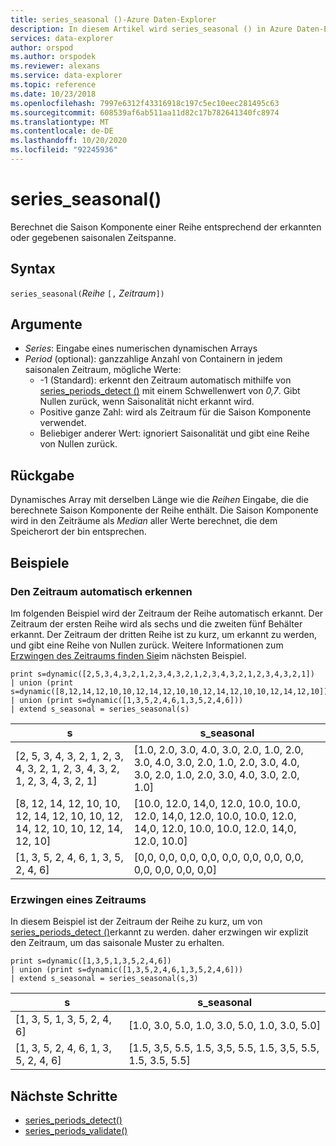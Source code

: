 ```yaml
---
title: series_seasonal ()-Azure Daten-Explorer
description: In diesem Artikel wird series_seasonal () in Azure Daten-Explorer beschrieben.
services: data-explorer
author: orspod
ms.author: orspodek
ms.reviewer: alexans
ms.service: data-explorer
ms.topic: reference
ms.date: 10/23/2018
ms.openlocfilehash: 7997e6312f43316918c197c5ec10eec281495c63
ms.sourcegitcommit: 608539af6ab511aa11d82c17b782641340fc8974
ms.translationtype: MT
ms.contentlocale: de-DE
ms.lasthandoff: 10/20/2020
ms.locfileid: "92245936"
---
```

# <a name="series_seasonal"></a>series_seasonal()

Berechnet die Saison Komponente einer Reihe entsprechend der erkannten oder gegebenen saisonalen Zeitspanne.

## <a name="syntax"></a>Syntax

`series_seasonal(`*Reihe* `[,` *Zeitraum*`])`

## <a name="arguments"></a>Argumente

* *Series*: Eingabe eines numerischen dynamischen Arrays
* *Period* (optional): ganzzahlige Anzahl von Containern in jedem saisonalen Zeitraum, mögliche Werte:
    *  -1 (Standard): erkennt den Zeitraum automatisch mithilfe von [series_periods_detect ()](series-periods-detectfunction.md) mit einem Schwellenwert von *0,7*. Gibt Nullen zurück, wenn Saisonalität nicht erkannt wird.
    * Positive ganze Zahl: wird als Zeitraum für die Saison Komponente verwendet.
    * Beliebiger anderer Wert: ignoriert Saisonalität und gibt eine Reihe von Nullen zurück.

## <a name="returns"></a>Rückgabe

Dynamisches Array mit derselben Länge wie die *Reihen* Eingabe, die die berechnete Saison Komponente der Reihe enthält. Die Saison Komponente wird in den Zeiträume als *Median* aller Werte berechnet, die dem Speicherort der bin entsprechen.

## <a name="examples"></a>Beispiele

### <a name="auto-detect-the-period"></a>Den Zeitraum automatisch erkennen

Im folgenden Beispiel wird der Zeitraum der Reihe automatisch erkannt. Der Zeitraum der ersten Reihe wird als sechs und die zweiten fünf Behälter erkannt. Der Zeitraum der dritten Reihe ist zu kurz, um erkannt zu werden, und gibt eine Reihe von Nullen zurück. Weitere Informationen zum [Erzwingen des Zeitraums finden Sie](#force-a-period)im nächsten Beispiel.

<!-- csl: https://help.kusto.windows.net:443/Samples -->
```kusto
print s=dynamic([2,5,3,4,3,2,1,2,3,4,3,2,1,2,3,4,3,2,1,2,3,4,3,2,1])
| union (print s=dynamic([8,12,14,12,10,10,12,14,12,10,10,12,14,12,10,10,12,14,12,10]))
| union (print s=dynamic([1,3,5,2,4,6,1,3,5,2,4,6]))
| extend s_seasonal = series_seasonal(s)
```

|s|s_seasonal|
|---|---|
|[2, 5, 3, 4, 3, 2, 1, 2, 3, 4, 3, 2, 1, 2, 3, 4, 3, 2, 1, 2, 3, 4, 3, 2, 1]|[1.0, 2.0, 3.0, 4.0, 3.0, 2.0, 1.0, 2.0, 3.0, 4.0, 3.0, 2.0, 1.0, 2.0, 3.0, 4.0, 3.0, 2.0, 1.0, 2.0, 3.0, 4.0, 3.0, 2.0, 1.0]|
|[8, 12, 14, 12, 10, 10, 12, 14, 12, 10, 10, 12, 14, 12, 10, 10, 12, 14, 12, 10]|[10.0, 12.0, 14,0, 12.0, 10.0, 10.0, 12.0, 14,0, 12.0, 10.0, 10.0, 12.0, 14,0, 12.0, 10.0, 10.0, 12.0, 14,0, 12.0, 10.0]|
|[1, 3, 5, 2, 4, 6, 1, 3, 5, 2, 4, 6]|[0,0, 0,0, 0,0, 0,0, 0,0, 0,0, 0,0, 0,0, 0,0, 0,0, 0,0, 0,0]|

### <a name="force-a-period"></a>Erzwingen eines Zeitraums

In diesem Beispiel ist der Zeitraum der Reihe zu kurz, um von [series_periods_detect ()](series-periods-detectfunction.md)erkannt zu werden. daher erzwingen wir explizit den Zeitraum, um das saisonale Muster zu erhalten.

<!-- csl: https://help.kusto.windows.net:443/Samples -->
```kusto
print s=dynamic([1,3,5,1,3,5,2,4,6]) 
| union (print s=dynamic([1,3,5,2,4,6,1,3,5,2,4,6]))
| extend s_seasonal = series_seasonal(s,3)
```

|s|s_seasonal|
|---|---|
|[1, 3, 5, 1, 3, 5, 2, 4, 6]|[1.0, 3.0, 5.0, 1.0, 3.0, 5.0, 1.0, 3.0, 5.0]|
|[1, 3, 5, 2, 4, 6, 1, 3, 5, 2, 4, 6]|[1.5, 3,5, 5.5, 1.5, 3,5, 5.5, 1.5, 3,5, 5.5, 1.5, 3.5, 5.5]|
 
## <a name="next-steps"></a>Nächste Schritte

* [series_periods_detect()](series-periods-detectfunction.md)
* [series_periods_validate()](series-periods-validatefunction.md)
